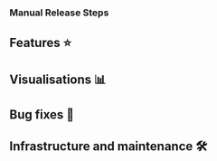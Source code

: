 ### Manual Release Steps

## Features ⭐



## Visualisations 📊 



## Bug fixes 🐛



## Infrastructure and maintenance 🛠️



<!--

# Instructions

Name this PR `Release <year>-<week number>`, e.g. `Release 2023-50`. See https://www.calendar-365.com/week-number.html for the current week number.

Release Process page on Slab: https://beyond-essential.slab.com/posts/release-process-j4ersmrg

# Example entries

- RN-977: Allow downloading the generated QR code in Meditrak App
- (no issue) #4695

-->
